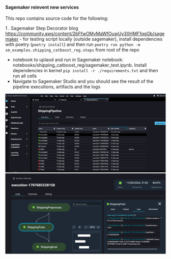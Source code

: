
#### Sagemaker reinvent new services

This repo contains source code for the following:

1 . Sagemaker Step Decorator blog https://community.aws/content/2bFfwOMvMaWfOuwUy30HMF1qgGb/sagemaker
    - for testing script locally (outside sagemaker), install dependencies with poetry (`poetry install`) and then
run `poetry run python -m sm_examples.shipping_catboost_reg.steps` from root of the repo
   - notebook to uplaod and run in Sagemaker notebook: notebooks/shipping_catboost_reg/sagemaker_test.ipynb. 
Install dependencies in kernel  `pip install -r ./requirements.txt` and then run all cells
   - Navigate to Sagemaker Studio and you should see the result of the pipeline executions, artifacts and the logs

![pipeline_executons_studio.png](screenshots%2Fpipeline_executons_studio.png)
![pipeline_step_logs_outputs.png](screenshots%2Fpipeline_step_logs_outputs.png)